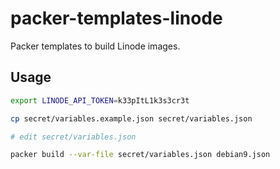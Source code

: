 # packer-templates-linode

Packer templates to build Linode images.

## Usage

```sh
export LINODE_API_TOKEN=k33pItL1k3s3cr3t

cp secret/variables.example.json secret/variables.json

# edit secret/variables.json

packer build --var-file secret/variables.json debian9.json
```
